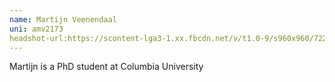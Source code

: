 ```yaml
---
name: Martijn Veenendaal
uni: amv2173    
headshot-url:https://scontent-lga3-1.xx.fbcdn.net/v/t1.0-9/s960x960/72265598_2669401769776873_7575395907173089280_o.jpg?_nc_cat=109&_nc_sid=85a577&_nc_ohc=Ovw7MeVIfnsAX8PovSi&_nc_ht=scontent-lga3-1.xx&_nc_tp=7&oh=cb1c9f437b3637171590aca33dd68ac9&oe=5ED8A78B
---
```


Martijn is a PhD student at Columbia University

